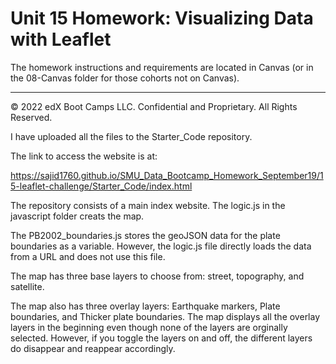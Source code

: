 # Unit 15 Homework: Visualizing Data with Leaflet

The homework instructions and requirements are located in Canvas (or in the 08-Canvas folder for those cohorts not on Canvas).

---
© 2022 edX Boot Camps LLC. Confidential and Proprietary. All Rights Reserved.

I have uploaded all the files to the Starter_Code repository.

The link to access the website is at:

https://sajid1760.github.io/SMU_Data_Bootcamp_Homework_September19/15-leaflet-challenge/Starter_Code/index.html


The repository consists of a main index website. The logic.js in the javascript folder creats the map.

The PB2002_boundaries.js stores the geoJSON data for the plate boundaries as a variable. However, the logic.js
file directly loads the data from a URL and does not use this file.

The map has three base layers to choose from:  street, topography, and satellite.

The map also has three overlay layers: Earthquake markers, Plate boundaries, and Thicker plate boundaries. The map displays 
all the overlay layers in the beginning even though none of the layers are orginally selected. However, if you toggle the layers
on and off, the different layers do disappear and reappear accordingly.



